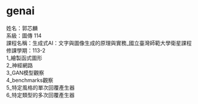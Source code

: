 # genai
姓名：郭芯麟
<br>
系級：圖傳 114
<br>
課程名稱：生成式AI：文字與圖像生成的原理與實務_國立臺灣師範大學衛星課程
<br>
修課學期：113-2
<br>
1_繪製函式圖形
<br>
2_神經網路
<br>
3_GAN模型觀察
<br>
4_benchmarks觀察
<br>
5_特定風格的單次回覆產生器
<br>
6_特定類型的多次回覆產生器
<br>
